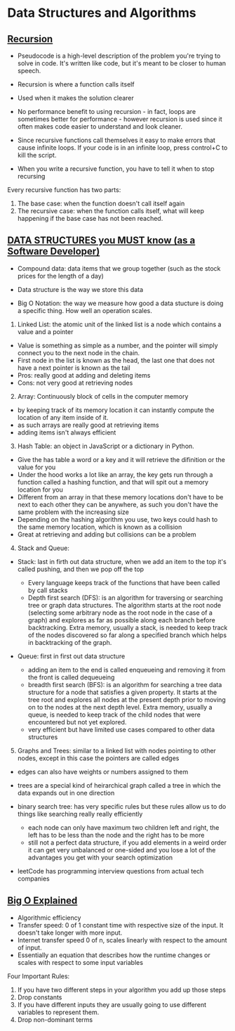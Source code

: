 # Data Structures and Algorithms

## [Recursion](https://www.youtube.com/watch?v=vPEJSJMg4jY)

- Pseudocode is a high-level description of the problem you're trying to solve in code. It's written like code, but it's meant to be closer to human speech.

- Recursion is where a function calls itself

- Used when it makes the solution clearer

- No performance benefit to using recursion - in fact, loops are sometimes better for performance - however recursion is used since it often makes code easier to understand and look cleaner.

- Since recursive functions call themselves it easy to make errors that cause infinite loops. If your code is in an infinite loop, press control+C to kill the script.

- When you write a recursive function, you have to tell it when to stop recursing

Every recursive function has two parts:

  1. The base case: when the function doesn't call itself again
  2. The recursive case: when the function calls itself, what will keep happening if the base case has not been reached.

## [DATA STRUCTURES you MUST know (as a Software Developer)](https://www.youtube.com/watch?v=sVxBVvlnJsM)

- Compound data: data items that we group together (such as the stock prices for the length of a day)

- Data structure is the way we store this data

- Big O Notation: the way we measure how good a data stucture is doing a specific thing. How well an operation scales.

1. Linked List: the atomic unit of the linked list is a node which contains a value and a pointer

- Value is something as simple as a number, and the pointer will simply connect you to the next node in the chain.
- First node in the list is known as the head, the last one that does not have a next pointer is known as the tail
- Pros: really good at adding and deleting items
- Cons: not very good at retrieving nodes

2. Array: Continuously block of cells in the computer memory

- by keeping track of its memory location it can instantly compute the location of any item inside of it.
- as such arrays are really good at retrieving items
- adding items isn't always efficient

3. Hash Table: an object in JavaScript or a dictionary in Python.

- Give the has table a word or a key and it will retrieve the difinition or the value for you
- Under the hood works a lot like an array, the key gets run through a function called a hashing function, and that will spit out a memory location for you
- Different from an array in that these memory locations don't have to be next to each other they can be anywhere, as such you don't have the same problem with the increasing size
- Depending on the hashing algorithm you use, two keys could hash to the same memory location, which is known as a collision
- Great at retrieving and adding but collisions can be a problem

4. Stack and Queue:

- Stack: last in firth out data structure, when we add an item to the top it's called pushing, and then we pop off the top
  - Every language keeps track of the functions that have been called by call stacks
  - Depth first search (DFS): is an algorithm for traversing or searching tree or graph data structures. The algorithm starts at the root node (selecting some arbitrary node as the root node in the case of a graph) and explores as far as possible along each branch before backtracking. Extra memory, usually a stack, is needed to keep track of the nodes discovered so far along a specified branch which helps in backtracking of the graph.

- Queue: first in first out data structure
  - adding an item to the end is called enqueueing and removing it from the front is called dequeueing
  - breadth first search (BFS): is an algorithm for searching a tree data structure for a node that satisfies a given property. It starts at the tree root and explores all nodes at the present depth prior to moving on to the nodes at the next depth level. Extra memory, usually a queue, is needed to keep track of the child nodes that were encountered but not yet explored.
  - very efficient but have limited use cases compared to other data structures

5. Graphs and Trees: similar to a linked list with nodes pointing to other nodes, except in this case the pointers are called edges

- edges can also have weights or numbers assigned to them
- trees are a special kind of heirarchical graph called a tree in which the data expands out in one direction
- binary search tree: has very specific rules but these rules allow us to do things like searching really really efficiently
  - each node can only have maximum two children left and right, the left has to be less than the node and the right has to be more
  - still not a perfect data structure, if you add elements in a weird order it can get very unbalanced or one-sided and you lose a lot of the advantages you get with your search optimization

- leetCode has programming interview questions from actual tech companies

## [Big O Explained](https://www.youtube.com/watch?v=v4cd1O4zkGw)

- Algorithmic efficiency
- Transfer speed: 0 of 1 constant time with respective size of the input. It doesn't take longer with more input.
- Internet transfer speed 0 of n, scales linearly with respect to the amount of input.
- Essentially an equation that describes how the runtime changes or scales with respect to some input variables

Four Important Rules:

1. If you have two different steps in your algorithm you add up those steps
2. Drop constants
3. If you have different inputs they are usually going to use different variables to represent them.
4. Drop non-dominant terms